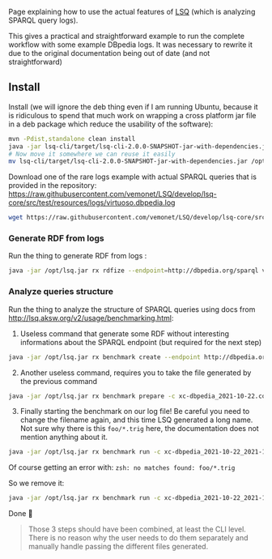 Page explaining how to use the actual features of [LSQ](http://lsq.aksw.org/) (which is analyzing SPARQL query logs). 

This gives a practical and straightforward example to run the complete workflow with some example DBpedia logs. It was necessary to rewrite it due to the original documentation being out of date (and not straightforward)

## Install

Install (we will ignore the deb thing even if I am running Ubuntu, because it is ridiculous to spend that much work on wrapping a cross platform jar file in a deb package which reduce the usability of the software):

```bash
mvn -Pdist,standalone clean install
java -jar lsq-cli/target/lsq-cli-2.0.0-SNAPSHOT-jar-with-dependencies.jar
# Now move it somewhere we can reuse it easily
mv lsq-cli/target/lsq-cli-2.0.0-SNAPSHOT-jar-with-dependencies.jar /opt/lsq.jar
```

Download one of the rare logs example with actual SPARQL queries that is provided in the repository: https://raw.githubusercontent.com/vemonet/LSQ/develop/lsq-core/src/test/resources/logs/virtuoso.dbpedia.log

```bash
wget https://raw.githubusercontent.com/vemonet/LSQ/develop/lsq-core/src/test/resources/logs/virtuoso.dbpedia.log
```

### Generate RDF from logs

Run the thing to generate RDF from logs :

```bash
java -jar /opt/lsq.jar rx rdfize --endpoint=http://dbpedia.org/sparql virtuoso.dbpedia.log 
```

### Analyze queries structure

Run the thing to analyze the structure of SPARQL queries using docs from http://lsq.aksw.org/v2/usage/benchmarking.html:

1. Useless command that generate some RDF without interesting informations about the SPARQL endpoint (but required for the next step)

```bash
java -jar /opt/lsq.jar rx benchmark create --endpoint http://dbpedia.org/sparql --dataset dbpedia
```

2. Another useless command, requires you to take the file generated by the previous command

```bash
java -jar /opt/lsq.jar rx benchmark prepare -c xc-dbpedia_2021-10-22.conf.ttl
```

3. Finally starting the benchmark on our log file! Be careful you need to change the filename again, and this time LSQ generated a long name. Not sure why there is this `foo/*.trig` here, the documentation does not mention anything about it.

```bash
java -jar /opt/lsq.jar rx benchmark run -c xc-dbpedia_2021-10-22_2021-10-22T12_26_40_828056Z.run.ttl virtuoso.dbpedia.log foo/*.trig
```

Of course getting an error with: `zsh: no matches found: foo/*.trig`

So we remove it:

```bash
java -jar /opt/lsq.jar rx benchmark run -c xc-dbpedia_2021-10-22_2021-10-22T12_26_40_828056Z.run.ttl virtuoso.dbpedia.log
```

Done 🎉

> Those 3 steps should have been combined, at least the CLI level. There is no reason why the user needs to do them separately and manually handle passing the different files generated.

